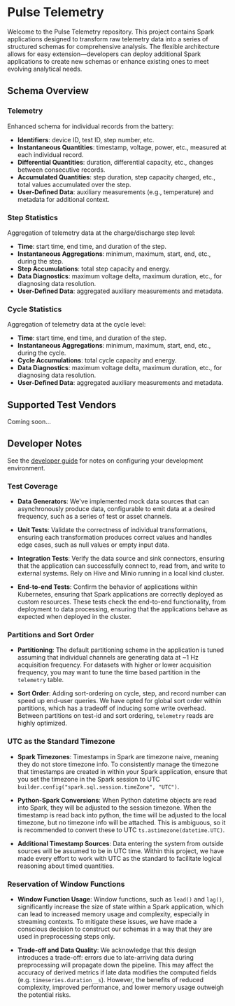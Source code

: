 # Pulse Telemetry

Welcome to the Pulse Telemetry repository. This project contains Spark applications designed to transform raw telemetry data into a series of structured schemas for comprehensive analysis. The flexible architecture allows for easy extension—developers can deploy additional Spark applications to create new schemas or enhance existing ones to meet evolving analytical needs.


## Schema Overview

### Telemetry

Enhanced schema for individual records from the battery:
- **Identifiers**: device ID, test ID, step number, etc.
- **Instantaneous Quantities**: timestamp, voltage, power, etc., measured at each individual record.
- **Differential Quantities**: duration, differential capacity, etc., changes between consecutive records.
- **Accumulated Quantities**: step duration, step capacity charged, etc., total values accumulated over the step.
- **User-Defined Data**: auxiliary measurements (e.g., temperature) and metadata for additional context.

### Step Statistics

Aggregation of telemetry data at the charge/discharge step level:
- **Time**: start time, end time, and duration of the step.
- **Instantaneous Aggregations**: minimum, maximum, start, end, etc., during the step.
- **Step Accumulations**: total step capacity and energy.
- **Data Diagnostics**: maximum voltage delta, maximum duration, etc., for diagnosing data resolution.
- **User-Defined Data**: aggregated auxiliary measurements and metadata.

### Cycle Statistics

Aggregation of telemetry data at the cycle level:
- **Time**: start time, end time, and duration of the step.
- **Instantaneous Aggregations**: minimum, maximum, start, end, etc., during the cycle.
- **Cycle Accumulations**: total cycle capacity and energy.
- **Data Diagnostics**: maximum voltage delta, maximum duration, etc., for diagnosing data resolution.
- **User-Defined Data**: aggregated auxiliary measurements and metadata.


## Supported Test Vendors

Coming soon...


## Developer Notes

See the [developer guide](https://github.com/battery-pulse/developer-guide/blob/main/SETUP_GUIDE.md) for notes on configuring your development environment.

### Test Coverage

- **Data Generators**: We've implemented mock data sources that can asynchronously produce data, configurable to emit data at a desired frequency, such as a series of test or asset channels.

- **Unit Tests**: Validate the correctness of individual transformations, ensuring each transformation produces correct values and handles edge cases, such as null values or empty input data.

- **Integration Tests**: Verify the data source and sink connectors, ensuring that the application can successfully connect to, read from, and write to external systems. Rely on Hive and Minio running in a local kind cluster.

- **End-to-end Tests**: Confirm the behavior of applications within Kubernetes, ensuring that Spark applications are correctly deployed as custom resources. These tests check the end-to-end functionality, from deployment to data processing, ensuring that the applications behave as expected when deployed in the cluster.

### Partitions and Sort Order

- **Partitioning**: The default partitioning scheme in the application is tuned assuming that individual channels are generating data at ~1 Hz acquisition frequency. For datasets with higher or lower acquisition frequency, you may want to tune the time based partition in the `telemetry` table.

- **Sort Order**: Adding sort-ordering on cycle, step, and record number can speed up end-user queries. We have opted for global sort order within partitions, which has a tradeoff of inducing some write overhead. Between partitions on test-id and sort ordering, `telemetry` reads are highly optimized.

### UTC as the Standard Timezone

- **Spark Timezones**: Timestamps in Spark are timezone naive, meaning they do not store timezone info. To consistently manage the timezone that timestamps are created in within your Spark application, ensure that you set the timezone in the Spark session to UTC `builder.config("spark.sql.session.timeZone", "UTC")`.

- **Python-Spark Conversions**: When Python datetime objects are read into Spark, they will be adjusted to the session timezone. When the timestamp is read back into python, the time will be adjusted to the local timezone, but no timezone info will be attached. This is ambiguous, so it is recommended to convert these to UTC `ts.astimezone(datetime.UTC)`.

- **Additional Timestamp Sources**: Data entering the system from outside sources will be assumed to be in UTC time. Within this project, we have made every effort to work with UTC as the standard to facilitate logical reasoning about timed quantities.

### Reservation of Window Functions

- **Window Function Usage**: Window functions, such as `lead()` and `lag()`, significantly increase the size of state within a Spark application, which can lead to increased memory usage and complexity, especially in streaming contexts. To mitigate these issues, we have made a conscious decision to construct our schemas in a way that they are used in preprocessing steps only.

- **Trade-off and Data Quality**: We acknowledge that this design introduces a trade-off: errors due to late-arriving data during preprocessing will propagate down the pipeline. This may affect the accuracy of derived metrics if late data modifies the computed fields (e.g. `timeseries.duration__s`). However, the benefits of reduced complexity, improved performance, and lower memory usage outweigh the potential risks.
